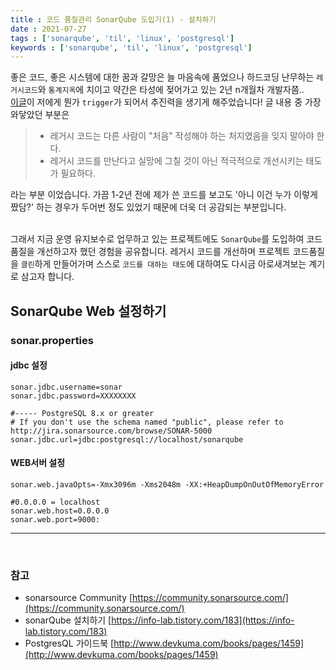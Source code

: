 ```yaml
---
title : 코드 품질관리 SonarQube 도입기(1) - 설치하기
date : 2021-07-27
tags : ['sonarqube', 'til', 'linux', 'postgresql']
keywords : ['sonarqube', 'til', 'linux', 'postgresql']
---
```


좋은 코드, 좋은 시스템에 대한 꿈과 갈망은 늘 마음속에 품었으나 하드코딩 난무하는 `레거시코드`와 `통계지옥`에 치이고 약간은 타성에 젖어가고 있는 2년 n개월차 개발자쯤.. <br/>
[이글](https://sogoagain.github.io/2020/03/08/%EB%A0%88%EA%B1%B0%EC%8B%9C-%EC%BD%94%EB%93%9C%EB%A5%BC-%EC%A0%90%EC%A7%84%EC%A0%81%EC%9C%BC%EB%A1%9C-%EA%B0%9C%EC%84%A0%ED%95%9C-%EA%B2%BD%ED%97%98/)이 저에게 뭔가 `trigger`가 되어서 추진력을 생기게 해주었습니다! 글 내용 중 가장 와닿았던 부분은 
> * 레거시 코드는 다른 사람이 "처음" 작성해야 하는 처지였음을 잊지 말아야 한다. 
> * 레거시 코드를 만난다고 실망에 그칠 것이 아닌 적극적으로 개선시키는 태도가 필요하다.

라는 부분 이었습니다. 가끔 1-2년 전에 제가 쓴 코드를 보고도 '아니 이건 누가 이렇게 짰담?' 하는 경우가 두어번 정도 있었기 때문에 더욱 더 공감되는 부분입니다. 
<br/><br/>

그래서 지금 운영 유지보수로 업무하고 있는 프로젝트에도 `SonarQube`를 도입하여 코드 품질을 개선하고자 했던 경험을 공유합니다. 레거시 코드를 개선하며 프로젝트 코드품질을 `클린`하게 만들어가며 스스로 `코드를 대하는 태도`에 대하여도 다시금 아로새겨보는 계기로 삼고자 합니다. 
<br/>




## SonarQube Web 설정하기 

### sonar.properties

#### jdbc 설정
```
sonar.jdbc.username=sonar
sonar.jdbc.password=XXXXXXXX
```

```
#----- PostgreSQL 8.x or greater
# If you don't use the schema named "public", please refer to http://jira.sonarsource.com/browse/SONAR-5000
sonar.jdbc.url=jdbc:postgresql://localhost/sonarqube
```

#### WEB서버 설정
```
sonar.web.javaOpts=-Xmx3096m -Xms2048m -XX:+HeapDumpOnOutOfMemoryError
```

```
#0.0.0.0 = localhost
sonar.web.host=0.0.0.0
sonar.web.port=9000:
```





---
<br/>

### 참고

- sonarsource Community [https://community.sonarsource.com/](https://community.sonarsource.com/)
- sonarQube 설치하기 [https://info-lab.tistory.com/183](https://info-lab.tistory.com/183)
- PostgresQL 가이드북 [http://www.devkuma.com/books/pages/1459](http://www.devkuma.com/books/pages/1459)